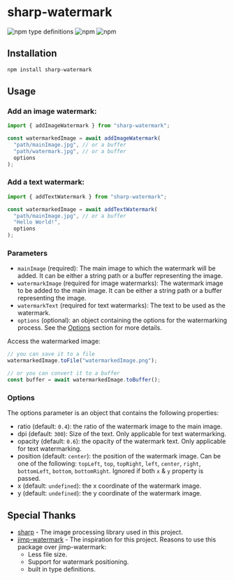 # sharp-watermark

![npm type definitions](https://img.shields.io/npm/types/sharp-watermark?label=%20&logo=typescript&logoColor=white&style=flat-square)
![npm](https://img.shields.io/npm/dt/sharp-watermark?label=Downloads&style=flat-square)
![npm](https://img.shields.io/npm/v/sharp-watermark?color=orange&logo=npm&logoColor=white&style=flat-square)

## Installation

```bash
npm install sharp-watermark
```

## Usage

### Add an **image** watermark:

```javascript
import { addImageWatermark } from "sharp-watermark";

const watermarkedImage = await addImageWatermark(
  "path/mainImage.jpg", // or a buffer
  "path/watermark.jpg", // or a buffer
  options
);
```

### Add a **text** watermark:

```javascript
import { addTextWatermark } from "sharp-watermark";

const watermarkedImage = await addTextWatermark(
  "path/mainImage.jpg", // or a buffer
  "Hello World!",
  options
);
```

### Parameters

- `mainImage` (required): The main image to which the watermark will be added. It can be either a string path or a buffer representing the image.
- `watermarkImage` (required for image watermarks): The watermark image to be added to the main image. It can be either a string path or a buffer representing the image.
- `watermarkText` (required for text watermarks): The text to be used as the watermark.
- `options` (optional): an object containing the options for the watermarking process. See the [Options](#options) section for more details.

Access the watermarked image:

```javascript
// you can save it to a file
watermarkedImage.toFile("watermarkedImage.png");

// or you can convert it to a buffer
const buffer = await watermarkedImage.toBuffer();
```

### Options

The options parameter is an object that contains the following properties:

- ratio (default: `0.4`): the ratio of the watermark image to the main image.
- dpi (default: `300`): Size of the text. Only applicable for text watermarking.
- opacity (default: `0.6`): the opacity of the watermark text. Only applicable for text watermarking.
- position (default: `center`): the position of the watermark image. Can be one of the following: `topLeft`, `top`, `topRight`, `left`, `center`, `right`, `bottomLeft`, `bottom`, `bottomRight`. Ignored if both `x` & `y` property is passed.
- x (default: `undefined`): the x coordinate of the watermark image.
- y (default: `undefined`): the y coordinate of the watermark image.

## Special Thanks

- [sharp](https://github.com/lovell/sharp) - The image processing library used in this project.
- [jimp-watermark](https://github.com/sushantpaudel/jimp-watermark) - The inspiration for this project. Reasons to use this package over jimp-watermark:
  - Less file size.
  - Support for watermark positioning.
  - built in type definitions.
